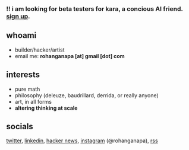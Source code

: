 ### !! i am looking for beta testers for kara, a concious AI friend. [sign up](https://tally.so/r/wo0xrX).

## whoami
- builder/hacker/artist
- email me: **rohanganapa [at] gmail [dot] com**

## interests

- pure math
- philosophy (deleuze, baudrillard, derrida, or really anyone)
- art, in all forms
- **altering thinking at scale** 

## socials

[twitter](https://x.com/oceanmoist), [linkedin](https://www.linkedin.com/in/rohan-ganapavarapu-5115041ba/), [hacker news](https://news.ycombinator.com/user?id=ocean_moist), [instagram](https://www.instagram.com/rohanganapa/) (@rohanganapa), [rss](https://rohan.ga/index.xml)
